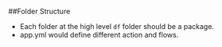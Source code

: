 ##Folder Structure
* Each folder at the high level `df` folder should be a package.
* app.yml would define different action and flows.
 